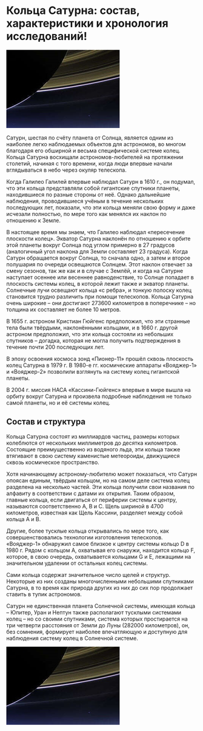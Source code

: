 # Кольца Сатурна: состав, характеристики и хронология исследований!

![img](./1221.jpg)

Сатурн, шестая по счёту планета от Солнца, является одним из наиболее легко наблюдаемых объектов для астрономов, во многом благодаря его обширной и весьма специфической системе колец. Кольца Сатурна восхищали астрономов-любителей на протяжении столетий, начиная с того времени, когда люди впервые начали вглядываться в небо через окуляр телескопа.

Когда Галилео Галилей впервые наблюдал Сатурн в 1610 г., он подумал, что эти кольца представляли собой гигантские спутники планеты, находившиеся по разные стороны от неё. Однако дальнейшие наблюдения, проводившиеся учёным в течение нескольких последующих лет, показали, что эти кольца меняли свою форму и даже исчезали полностью, по мере того как менялся их наклон по отношению к Земле.

В настоящее время мы знаем, что Галилео наблюдал «пересечение плоскости колец». Экватор Сатурна наклонён по отношению к орбите этой планеты вокруг Солнца под углом примерно в 27 градусов (аналогичный угол наклона для Земли составляет 23 градуса). Когда Сатурн обращается вокруг Солнца, то сначала одно, а затем и второе полушария по очереди освещаются Солнцем. Этот наклон отвечает за смену сезонов, так же как и в случае с Землёй, и когда на Сатурне наступает осеннее или весеннее равноденствие, то Солнце попадает в плоскость системы колец, в которой лежит также и экватор планеты. Солнечные лучи освещают кольца «с ребра», и тонкую полоску колец становится трудно различить при помощи телескопов. Кольца Сатурна очень широкие – они достигают 273600 километров в поперечнике – но толщина их составляет не более 10 метров.

В 1655 г. астроном Кристиан Гюйгенс предположил, что эти странные тела были твёрдыми, наклонёнными кольцами, и в 1660 г. другой астроном предположил, что эти кольца состояли из небольших спутников – догадка, которая не могла получить подтверждения в течение почти 200 последующих лет.

В эпоху освоения космоса зонд «Пионер-11» прошёл сквозь плоскость колец Сатурна в 1979 г. В 1980-е гг. космические аппараты «Вояджер-1» и «Вояджер-2» позволили взглянуть на систему колец гигантской планеты.

В 2004 г. миссия НАСА «Кассини-Гюйгенс» впервые в мире вышла на орбиту вокруг Сатурна и произвела подробные наблюдения не только самой планеты, но и её системы колец.

## Состав и структура

Кольца Сатурна состоят из миллиардов частиц, размеры которых колеблются от нескольких миллиметров до десятка километров. Состоящие преимущественно из водяного льда, эти кольца также втягивают в свою систему каменистые метеороиды, движущиеся сквозь космическое пространство.

Хотя начинающему астроному-любителю может показаться, что Сатурн опоясан единым, твёрдым кольцом, но на самом деле система колец разделена на несколько частей. Эти кольца получили свои названия по алфавиту в соответствии с датами их открытия. Таким образом, главные кольца, если двигаться от периферии системы к центру, называются соответственно A, B и С. Щель шириной в 4700 километров, известная как Щель Кассини, разделяет между собой кольца A и B.

Другие, более тусклые кольца открывались по мере того, как совершенствовались технологии изготовления телескопов. «Вояджер-1» обнаружил самое близкое к центру системы кольцо D в 1980 г. Рядом с кольцом А, охватывая его снаружи, находится кольцо F, которое, в свою очередь, охватывается кольцами G и E, лежащими на значительном удалении от остальных колец системы.

Сами кольца содержат значительное число щелей и структур. Некоторые из них созданы многочисленными небольшими спутниками Сатурна, в то время как природа других из них до сих пор продолжает ставить в тупик астрономов.

Сатурн не единственная планета Солнечной системы, имеющая кольца – Юпитер, Уран и Нептун также располагают тусклыми системами колец – но со своими спутниками, система которых простирается на три четверти расстояния от Земли до Луны (282000 километров), он, без сомнения, формирует наиболее впечатляющую и доступную для наблюдения систему колец в Солнечной системе.

![img](./1221.jpg)
